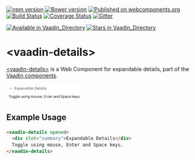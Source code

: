 [![npm version](https://badgen.net/npm/v/@vaadin/details)](https://www.npmjs.com/package/@vaadin/details)
[![Bower version](https://badgen.net/github/release/vaadin/vaadin-details)](https://github.com/vaadin/vaadin-details/releases)
[![Published on webcomponents.org](https://img.shields.io/badge/webcomponents.org-published-blue.svg)](https://www.webcomponents.org/element/vaadin/vaadin-details)
[![Build Status](https://travis-ci.org/vaadin/vaadin-details.svg?branch=master)](https://travis-ci.org/vaadin/vaadin-details)
[![Coverage Status](https://coveralls.io/repos/github/vaadin/vaadin-details/badge.svg?branch=master)](https://coveralls.io/github/vaadin/vaadin-details?branch=master)
[![Gitter](https://badges.gitter.im/Join%20Chat.svg)](https://gitter.im/vaadin/web-components?utm_source=badge&utm_medium=badge&utm_campaign=pr-badge)

[![Available in Vaadin_Directory](https://img.shields.io/vaadin-directory/v/vaadinvaadin-details.svg)](https://vaadin.com/directory/component/vaadinvaadin-details)
[![Stars in Vaadin_Directory](https://img.shields.io/vaadin-directory/stars/vaadinvaadin-details.svg)](https://vaadin.com/directory/component/vaadinvaadin-details)

# &lt;vaadin-details&gt;

[&lt;vaadin-details&gt;](https://vaadin.com/components/vaadin-details) is a Web Component for expandable details, part of the [Vaadin components](https://vaadin.com/components).

[<img src="https://raw.githubusercontent.com/vaadin/vaadin-details/master/screenshot.png" width="200" alt="Screenshot of vaadin-details">](https://vaadin.com/components/vaadin-details)

## Example Usage

```html
<vaadin-details opened>
  <div slot="summary">Expandable Details</div>
  Toggle using mouse, Enter and Space keys.
</vaadin-details>
```
